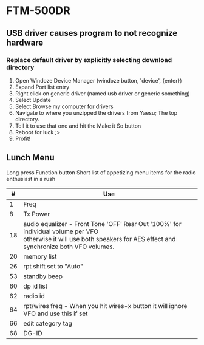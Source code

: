 # FTM-500DR
## USB driver causes program to not recognize hardware
### Replace default driver by explicitly selecting download directory
1. Open Windoze Device Manager (windoze button, 'device', {enter})
2. Expand Port list entry
3. Right click on generic driver (named usb driver or generic something)
4. Select Update
5. Select Browse my computer for drivers
6. Navigate to where you unzipped the drivers from Yaesu; The top directory.
7. Tell it to use that one and hit the Make it So button
8. Reboot for luck ;>
9. Profit!

## Lunch Menu
Long press Function button
Short list of appetizing menu items for the radio enthusiast in a rush

| # | Use |
| ---- | ---- |
| 1 | Freq |
| 8 | Tx Power |
| 18 | audio equalizer - Front Tone 'OFF' Rear Out '100%' for individual volume per VFO<br>otherwise it will use both speakers for AES effect and synchronize both VFO volumes. |
| 20 | memory list |
| 26 | rpt shift set to "Auto" |
| 53 |  standby beep |
| 60 | dp id list |
| 62 | radio id |
| 64 | rpt/wires freq - When you hit wires-x button it will ignore VFO and use this if set  |
| 66 | edit category tag |
| 68 | DG-ID |

